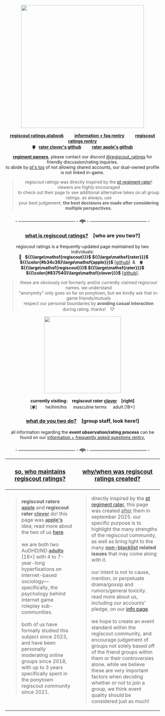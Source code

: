 
<div align="center">
<img src="https://i.postimg.cc/gkGdq95k/logo.png" width="400">

<b> [regiscout ratings atabook](https://regiscout-ratings.atabook.org)　 　[information + faq rentry](https://rentry.co/regiscout-ratings-info)　 　[regiscout ratings rentry](https://rentry.co/regiscout-ratings)\
🍀  [rater clover's github](https://github.com/clover-regiscout-ratings)　 　[rater apple's github](https://github.com/apple-regiscout-ratings) </b>


<ins>**regiment owners**</ins>, please contact our discord [@regiscout_ratings](https://discord.com/users/1412353928355516516) for friendly discussion/rating inquiries.\
to abide by [pt's tos](https://pony.town/termsofservice.html) of not allowing shared accounts, our dual-owned profile is not linked in-game.

> regiscout ratings was directly inspired by the [pt regiment rater](rentry.co/ptregimentrater)! viewers are highly encouraged\
> to check out their page to see additional alternative takes on all group ratings. as always, use\
> your best judgement; <b>the best decisions are made after considering multiple perspectives.</b>
### · ──────────────── · 𖥸 · ──────────────── ·

<h3>
<ins>what is regiscout ratings?</ins>　[who are you two?]
</h3>


regiscout ratings is a frequently-updated page maintained by two individuals:\
 🍎  **${{\large\mathsf{regiscout}}}$ ${{\large\mathsf{rater}}}$ ${{\color{#b34c36}\large\mathsf{apple}}}$** [[github](https://github.com/apple-regiscout-ratings)] &  🍀  **${{\large\mathsf{regiscout}}}$ ${{\large\mathsf{rater}}}$ ${{\color{#837540}\large\mathsf{clover}}}$** [[github](https://github.com/clover-regiscout-ratings)].

> these are obviously not formerly and/or currently claimed regiscout names. we understand\
> "anonymity" only goes so far on ponytown, but we kindly ask that in-game friends/mutuals\
> respect our personal boundaries by **avoiding casual interaction** during rating. thanks!　♡

<img src="https://i.postimg.cc/zGJCrfQZ/image.png" width="250">

**currently visiting:　regiscout rater <ins>clover</ins>　[right]**\
[🍀]　  he/him/his　 masculine terms　 adult [18+]</sup>


<h3><ins>what do you two do?</ins>　[group staff, look here!]</h3>

all information regarding the **event observation/rating process** can be\
found on our [information + frequently asked questions rentry.](https://rentry.co/regiscout-ratings-info)

### · ──────────────── · 𖥸 · ──────────────── ·
</div>

| <h3><ins>so, who maintains regiscout ratings?</ins></h3> | <h3><ins>why/when was regiscout ratings created?</ins></h3> |
| ------------- | ------------- |
| <blockquote>**regiscout raters <ins>apple</ins>** and **regiscout rater <ins>clover</ins>** do! this page was **<ins>apple's</ins>** idea; read more about the two of us [here](https://rentry.co/regiscout-ratings-info).<br/><br/> we are both two AuDHD/ND <ins>**adults**</ins> [18+] with 4 to 7-year-long hyperfixations on internet-based sociology—specifically, the psychology behind internet game roleplay sub-communities.<br/><br/> both of us have formally studied this subject since 2023, and have been personally moderating online groups since 2018, with up to 3 years specifically spent in the ponytown regiscout community since 2021.</blockquote>  <br /> | <blockquote> directly inspired by the [pt regiment rater](rentry.co/ptregimentrater), this page was created <ins>after</ins> them in september 2025. our specific purpose is to highlight the many strengths of the regiscout community, as well as bring light to the many <b><ins>non-blacklist</ins> related issues</b> that may come along with it.<br/><br/> our intent is not to cause, mention, or perpetuate drama/gossip and rumors/general toxicity. read more about us, including our accounts' pledge, on our [info page](https://rentry.co/regiscout-ratings-info).<br/><br/>  we hope to create an event standard within the regiscout community, and encourage judgement of groups not solely based off of the friend groups within them or their controversies alone. while we believe these are very important factors when deciding whether or not to join a group, we think event quality should be considered just as much! </blockquote> |

